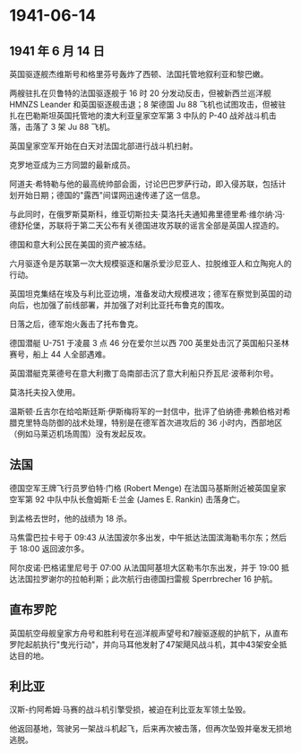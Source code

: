 # 1941-06-14

## 1941 年 6 月 14 日

英国驱逐舰杰维斯号和格里芬号轰炸了西顿、法国托管地叙利亚和黎巴嫩。

两艘驻扎在贝鲁特的法国驱逐舰于 16 时 20 分发动反击，但被新西兰巡洋舰
HMNZS Leander 和英国驱逐舰击退；8 架德国 Ju 88
飞机也试图攻击，但被驻扎在巴勒斯坦英国托管地的澳大利亚皇家空军第 3
中队的 P-40 战斧战斗机击落，击落了 3 架 Ju 88 飞机。

英国皇家空军开始在白天对法国北部进行战斗机扫射。

克罗地亚成为三方同盟的最新成员。

阿道夫·希特勒与他的最高统帅部会面，讨论巴巴罗萨行动，即入侵苏联，包括计划开始日期；德国的"露西"间谍网迅速传递了这一信息。

与此同时，在俄罗斯莫斯科，维亚切斯拉夫·莫洛托夫通知弗里德里希·维尔纳·冯·德舒伦堡，苏联将于第二天公布有关德国进攻苏联的谣言全部是英国人捏造的。

德国和意大利公民在美国的资产被冻结。

六月驱逐令是苏联第一次大规模驱逐和屠杀爱沙尼亚人、拉脱维亚人和立陶宛人的行动。

英国坦克集结在埃及与利比亚边境，准备发动大规模进攻；德军在察觉到英国的动向后，也加强了前线部署，并加强了对利比亚托布鲁克的围攻。

日落之后，德军炮火轰击了托布鲁克。

德国潜艇 U-751 于凌晨 3 点 46 分在爱尔兰以西 700
英里处击沉了英国船只圣林赛号，船上 44 人全部遇难。

英国潜艇克莱德号在意大利撒丁岛南部击沉了意大利船只乔瓦尼·波蒂利尔号。

莫洛托夫投入使用。

温斯顿·丘吉尔在给哈斯廷斯·伊斯梅将军的一封信中，批评了伯纳德·弗赖伯格对希腊克里特岛防御的战术处理，特别是在德军首次进攻后的
36 小时内，西部地区（例如马莱迈机场周围）没有发起反攻。

## 法国

德国空军王牌飞行员罗伯特·门格 (Robert Menge)
在法国马基斯附近被英国皇家空军第 92 中队中队长詹姆斯·E·兰金 (James E.
Rankin) 击落身亡。

到孟格去世时，他的战绩为 18 杀。

马焦雷巴拉卡号于 09:43
从法国波尔多出发，中午抵达法国滨海勒韦尔东；然后于 18:00 返回波尔多。

阿尔皮诺·巴格诺里尼号于 07:00 从法国阿基坦大区勒韦尔东出发，并于 19:00
抵达法国拉罗谢尔的拉帕利斯；此次航行由德国扫雷舰 Sperrbrecher 16 护航。

## 直布罗陀

英国航空母舰皇家方舟号和胜利号在巡洋舰声望号和7艘驱逐舰的护航下，从直布罗陀起航执行"曳光行动"，并向马耳他发射了47架飓风战斗机，其中43架安全抵达目的地。

## 利比亚

汉斯-约阿希姆·马赛的战斗机引擎受损，被迫在利比亚友军领土坠毁。

他返回基地，驾驶另一架战斗机起飞，后来再次被击落，但再次坠毁并毫发无损地逃脱。

